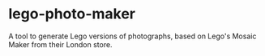 # lego-photo-maker
A tool to generate Lego versions of photographs, based on Lego's Mosaic Maker from their London store.
